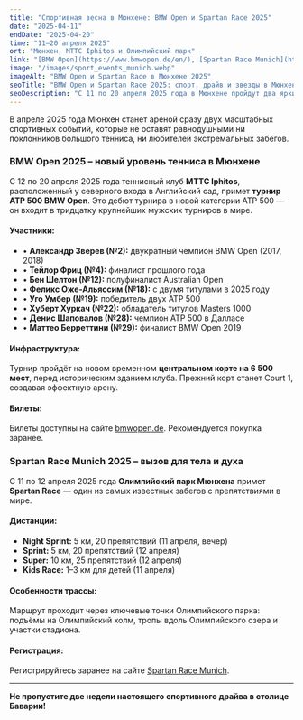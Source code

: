 ```yaml
---
title: "Спортивная весна в Мюнхене: BMW Open и Spartan Race 2025"
date: "2025-04-11"
endDate: "2025-04-20"
time: "11–20 апреля 2025"
ort: "Мюнхен, MTTC Iphitos и Олимпийский парк"
link: "[BMW Open](https://www.bmwopen.de/en/), [Spartan Race Munich](https://de.spartan.com/en/races/olympiapark-munich)"
image: "/images/sport_events_munich.webp"
imageAlt: "BMW Open и Spartan Race в Мюнхене 2025"
seoTitle: "BMW Open и Spartan Race 2025: спорт, драйв и звезды в Мюнхене"
seoDescription: "С 11 по 20 апреля 2025 года в Мюнхене пройдут два ярких спортивных события: турнир ATP 500 BMW Open и экстремальный забег Spartan Race. Узнайте подробности."
---
```


В апреле 2025 года Мюнхен станет ареной сразу двух масштабных спортивных событий, которые не оставят равнодушными ни поклонников большого тенниса, ни любителей экстремальных забегов.

### BMW Open 2025 – новый уровень тенниса в Мюнхене
С 12 по 20 апреля 2025 года теннисный клуб **MTTC Iphitos**, расположенный у северного входа в Английский сад, примет **турнир ATP 500 BMW Open**. Это дебют турнира в новой категории ATP 500 — он входит в тридцатку крупнейших мужских турниров в мире.

#### Участники:
- • **Александр Зверев (№2):** двукратный чемпион BMW Open (2017, 2018)
- • **Тейлор Фриц (№4):** финалист прошлого года
- • **Бен Шелтон (№12):** полуфиналист Australian Open
- • **Феликс Оже-Альяссим (№18):** с двумя титулами в 2025 году
- • **Уго Умбер (№19):** победитель двух ATP 500
- • **Хуберт Хуркач (№22):** обладатель титулов Masters 1000
- • **Денис Шаповалов (№28):** чемпион ATP 500 в Далласе
- • **Маттео Берреттини (№29):** финалист BMW Open 2019

#### Инфраструктура:
Турнир пройдёт на новом временном **центральном корте на 6 500 мест**, перед историческим зданием клуба. Прежний корт станет Court 1, создавая эффектную арену.

#### Билеты:
Билеты доступны на сайте [bmwopen.de](https://www.bmwopen.de/en/). Рекомендуется покупка заранее.

### Spartan Race Munich 2025 – вызов для тела и духа
С 11 по 12 апреля 2025 года **Олимпийский парк Мюнхена** примет **Spartan Race** — один из самых известных забегов с препятствиями в мире.

#### Дистанции:
- **Night Sprint:** 5 км, 20 препятствий (11 апреля, вечер)
- **Sprint:** 5 км, 20 препятствий (12 апреля)
- **Super:** 10 км, 25 препятствий (12 апреля)
- **Kids Race:** 1–3 км для детей (11 апреля)

#### Особенности трассы:
Маршрут проходит через ключевые точки Олимпийского парка: подъёмы на Олимпийский холм, тропы вдоль Олимпийского озера и участки стадиона.

#### Регистрация:
Регистрируйтесь заранее на сайте [Spartan Race Munich](https://de.spartan.com/en/races/olympiapark-munich).

---

**Не пропустите две недели настоящего спортивного драйва в столице Баварии!**
